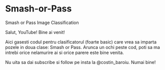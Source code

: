 # Smash-or-Pass
Smash or Pass Image Classification

Salut, YouTube! Bine ai venit!

Aici gasesti codul pentru clasificatorul (foarte basic) care vrea sa imparta pozele in doua clase: Smash or Pass. 
Arunca un ochi peste cod, poti sa ma intrebi orice nelamurire ai si orice parere este bine venita.

Nu uita sa dai subscribe si follow pe insta la @costin_baroiu. Numai bine!
